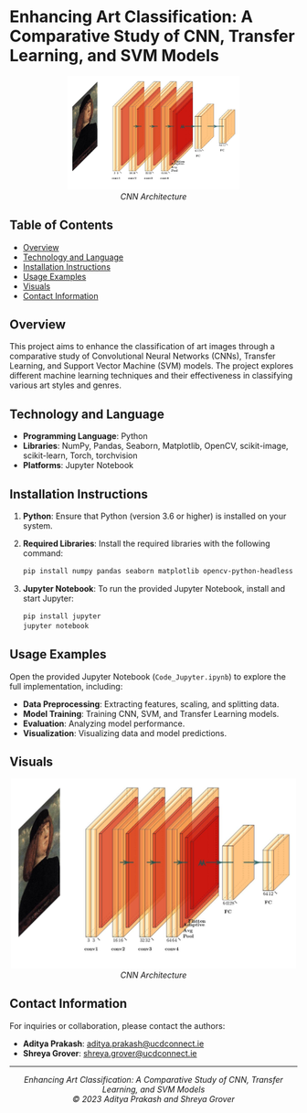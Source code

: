 # Enhancing Art Classification: A Comparative Study of CNN, Transfer Learning, and SVM Models

<p align="center">
  <img src="CNN_Plot_image.jpg" alt="CNN Architecture" width="300">
  <br>
  <em>CNN Architecture</em>
</p>

## Table of Contents
- [Overview](#overview)
- [Technology and Language](#technology-and-language)
- [Installation Instructions](#installation-instructions)
- [Usage Examples](#usage-examples)
- [Visuals](#visuals)
- [Contact Information](#contact-information)

## Overview

This project aims to enhance the classification of art images through a comparative study of Convolutional Neural Networks (CNNs), Transfer Learning, and Support Vector Machine (SVM) models. The project explores different machine learning techniques and their effectiveness in classifying various art styles and genres.

## Technology and Language

- **Programming Language**: Python
- **Libraries**: NumPy, Pandas, Seaborn, Matplotlib, OpenCV, scikit-image, scikit-learn, Torch, torchvision
- **Platforms**: Jupyter Notebook

## Installation Instructions

1. **Python**: Ensure that Python (version 3.6 or higher) is installed on your system.
2. **Required Libraries**: Install the required libraries with the following command:

   ```bash
   pip install numpy pandas seaborn matplotlib opencv-python-headless pillow scikit-image scikit-learn torchvision torch
   ```

3. **Jupyter Notebook**: To run the provided Jupyter Notebook, install and start Jupyter:

   ```bash
   pip install jupyter
   jupyter notebook
   ```

## Usage Examples

Open the provided Jupyter Notebook (`Code_Jupyter.ipynb`) to explore the full implementation, including:

- **Data Preprocessing**: Extracting features, scaling, and splitting data.
- **Model Training**: Training CNN, SVM, and Transfer Learning models.
- **Evaluation**: Analyzing model performance.
- **Visualization**: Visualizing data and model predictions.

## Visuals

<p align="center">
  <img src="CNN_Plot_image.jpg" alt="CNN Architecture" width="500">
  <br>
  <em>CNN Architecture</em>
</p>

## Contact Information

For inquiries or collaboration, please contact the authors:

- **Aditya Prakash**: [aditya.prakash@ucdconnect.ie](mailto:aditya.prakash@ucdconnect.ie)
- **Shreya Grover**: [shreya.grover@ucdconnect.ie](mailto:shreya.grover@ucdconnect.ie)

---

<p align="center">
  <em>Enhancing Art Classification: A Comparative Study of CNN, Transfer Learning, and SVM Models</em>
  <br>
  <em>© 2023 Aditya Prakash and Shreya Grover</em>
</p>